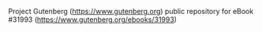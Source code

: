 Project Gutenberg (https://www.gutenberg.org) public repository for eBook #31993 (https://www.gutenberg.org/ebooks/31993)
